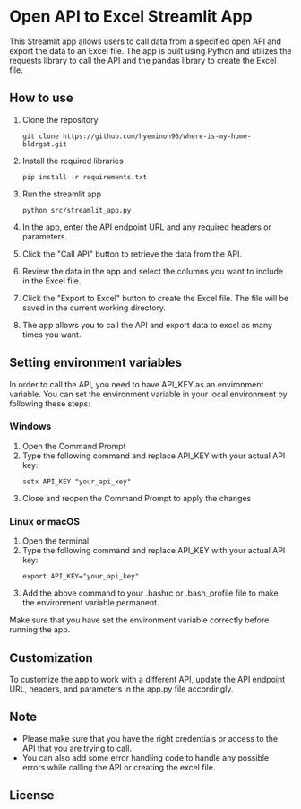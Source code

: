 # Open API to Excel Streamlit App

This Streamlit app allows users to call data from a specified open API and export the data to an Excel file. The app is
built using Python and utilizes the requests library to call the API and the pandas library to create the Excel file.

## How to use

1. Clone the repository
   ```console
   git clone https://github.com/hyeminoh96/where-is-my-home-bldrgst.git
   ```
2. Install the required libraries
   ```console
   pip install -r requirements.txt
   ```
3. Run the streamlit app
   ```console
   python src/streamlit_app.py
   ```
4. In the app, enter the API endpoint URL and any required headers or parameters.

5. Click the "Call API" button to retrieve the data from the API.

6. Review the data in the app and select the columns you want to include in the Excel file.

7. Click the "Export to Excel" button to create the Excel file. The file will be saved in the current working directory.

8. The app allows you to call the API and export data to excel as many times you want.

## Setting environment variables

In order to call the API, you need to have API_KEY as an environment variable. You can set the environment variable in
your local environment by following these steps:

### Windows

1. Open the Command Prompt
2. Type the following command and replace API_KEY with your actual API key:
    ```console
    setx API_KEY "your_api_key"
    ```
3. Close and reopen the Command Prompt to apply the changes


### Linux or macOS
1. Open the terminal
2. Type the following command and replace API_KEY with your actual API key:
    ```console
    export API_KEY="your_api_key"
    ```
3. Add the above command to your .bashrc or .bash_profile file to make the environment variable permanent.

Make sure that you have set the environment variable correctly before running the app.

## Customization

To customize the app to work with a different API, update the API endpoint URL, headers, and parameters in the app.py
file accordingly.

## Note

- Please make sure that you have the right credentials or access to the API that you are trying to call.
- You can also add some error handling code to handle any possible errors while calling the API or creating the excel
  file.

## License
